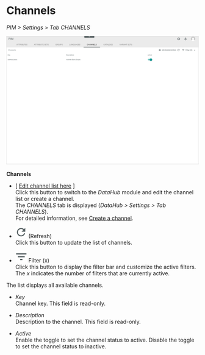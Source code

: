 # Channels

*PIM > Settings > Tab CHANNELS*

![Channels](../../Assets/Screenshots/PIM/Settings/Channels/Channels.png "[Channels]")

**Channels**

- [ <u>Edit channel list here</u> ]    
  Click this button to switch to the *DataHub* module and edit the channel list or create a channel.   
  The *CHANNELS* tab is displayed (*DataHub > Settings > Tab CHANNELS*).    
  For detailed information, see [Create a channel](../../DataHub/Integration/04_ManageChannels.md#create-a-channel).

- ![Refresh](../../Assets/Icons/Refresh01.png "[Refresh]") (Refresh)   
  Click this button to update the list of channels.

- ![Filter](../../Assets/Icons/Filter.png "[Filter]") Filter (x)   
  Click this button to display the filter bar and customize the active filters. The *x* indicates the number of filters that are currently active.

The list displays all available channels.

- *Key*   
  Channel key. This field is read-only.

- *Description*   
  Description to the channel. This field is read-only.

- *Active*   
  Enable the toggle to set the channel status to active. Disable the toggle to set the channel status to inactive.

